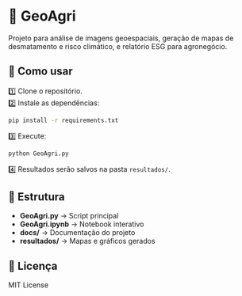 # 🌱 GeoAgri

Projeto para análise de imagens geoespaciais, geração de mapas de desmatamento e risco climático, e relatório ESG para agronegócio.

## 🚀 Como usar
1️⃣ Clone o repositório.  
2️⃣ Instale as dependências:
```bash
pip install -r requirements.txt
```
3️⃣ Execute:
```bash
python GeoAgri.py
```
4️⃣ Resultados serão salvos na pasta `resultados/`.

## 📂 Estrutura
- **GeoAgri.py** → Script principal
- **GeoAgri.ipynb** → Notebook interativo
- **docs/** → Documentação do projeto
- **resultados/** → Mapas e gráficos gerados

## 📄 Licença
MIT License
